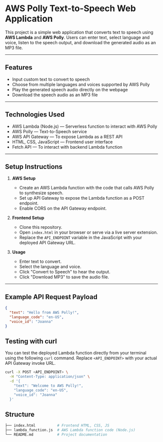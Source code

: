 # AWS Polly Text-to-Speech Web Application

This project is a simple web application that converts text to speech using **AWS Lambda** and **AWS Polly**. Users can enter text, select language and voice, listen to the speech output, and download the generated audio as an MP3 file.

---

## Features

- Input custom text to convert to speech
- Choose from multiple languages and voices supported by AWS Polly
- Play the generated speech audio directly on the webpage
- Download the speech audio as an MP3 file

---

## Technologies Used

- AWS Lambda (Node.js) — Serverless function to interact with AWS Polly
- AWS Polly — Text-to-Speech service
- AWS API Gateway — To expose Lambda as a REST API
- HTML, CSS, JavaScript — Frontend user interface
- Fetch API — To interact with backend Lambda function

---

## Setup Instructions

1. **AWS Setup**

   - Create an AWS Lambda function with the code that calls AWS Polly to synthesize speech.
   - Set up API Gateway to expose the Lambda function as a POST endpoint.
   - Enable CORS on the API Gateway endpoint.

2. **Frontend Setup**

   - Clone this repository.
   - Open `index.html` in your browser or serve via a live server extension.
   - Replace the `API_ENDPOINT` variable in the JavaScript with your deployed API Gateway URL.

3. **Usage**

   - Enter text to convert.
   - Select the language and voice.
   - Click "Convert to Speech" to hear the output.
   - Click "Download MP3" to save the audio file.

---

## Example API Request Payload

```json
{
  "text": "Hello from AWS Polly!",
  "language_code": "en-US",
  "voice_id": "Joanna"
}
```
## Testing with curl

You can test the deployed Lambda function directly from your terminal using the following `curl` command. Replace `<API_ENDPOINT>` with your actual API Gateway invoke URL.

```bash
curl -X POST <API_ENDPOINT> \
  -H "Content-Type: application/json" \
  -d '{
    "text": "Welcome to AWS Polly!",
    "language_code": "en-US",
    "voice_id": "Joanna"
  }'
```
## Structure 
```bash
├── index.html          # Frontend HTML, CSS, JS
├── lambda_function.js  # AWS Lambda function code (Node.js)
└── README.md           # Project documentation

